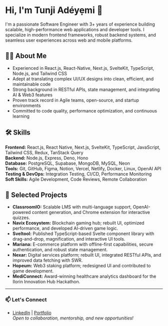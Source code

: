 # Hi, I'm Tunji Adéyẹmi 👋

I'm a passionate Software Engineer with 3+ years of experience building scalable, high-performance web applications and developer tools. I specialize in modern frontend frameworks, robust backend systems, and seamless user experiences across web and mobile platforms.

## 👨‍💻 About Me

- Experienced in React.js, React-Native, Next.js, SvelteKit, TypeScript, Node.js, and Tailwind CSS
- Adept at translating complex UI/UX designs into clean, efficient, and maintainable code
- Strong background in RESTful APIs, state management, and integrating AI & Web3 features
- Proven track record in Agile teams, open-source, and startup environments
- Committed to code quality, performance optimization, and continuous learning

## 🛠️ Skills

**Frontend:** React.js, React Native, Next.js, SvelteKit, TypeScript, JavaScript, Tailwind CSS, Redux, TanStack Query  
**Backend:** Node.js, Express, Deno, Hono  
**Database:** PostgreSQL, Supabase, MongoDB, MySQL, Neon  
**Tools:** Git, GitHub, Figma, Notion, Vercel, Netlify, Docker, Linux, OpenAI API  
**Testing & DevOps:** Integration Testing, CI/CD, Performance Monitoring  
**Soft Skills:** Agile Development, Code Reviews, Remote Collaboration

## 🚀 Selected Projects

- **ClassroomIO:** Scalable LMS with multi-language support, OpenAI-powered content generation, and Chrome extension for interactive quizzes.
- **Navix Ecosystem:** Blockchain gaming hub; rebuilt UI, optimized performance, and developed AI-driven game logic.
- **Sveltool:** Published TypeScript-based Svelte component library with drag-and-drop, magnification, and interactive UI tools.
- **Mariana:** E-commerce platform with offline-first capabilities, secure authentication, and robust state management.
- **Nexar:** Digital services platform; rebuilt UI, integrated RESTful APIs, and improved data fetching with SWR.
- **Hopeum:** Web3 staking platform; redesigned UI and contributed to game development.
- **MediConnect:** Award-winning healthcare analytics dashboard for the Ilorin Innovation Hub Hackathon.

---

### 📫 Let's Connect

- [LinkedIn](https://www.linkedin.com/in/adetunji-stephen-adeyemi-5936a1217/) | [Portfolio](https://tunny.netlify.app/)  
  _Open to collaboration, mentorship, and new opportunities!_
